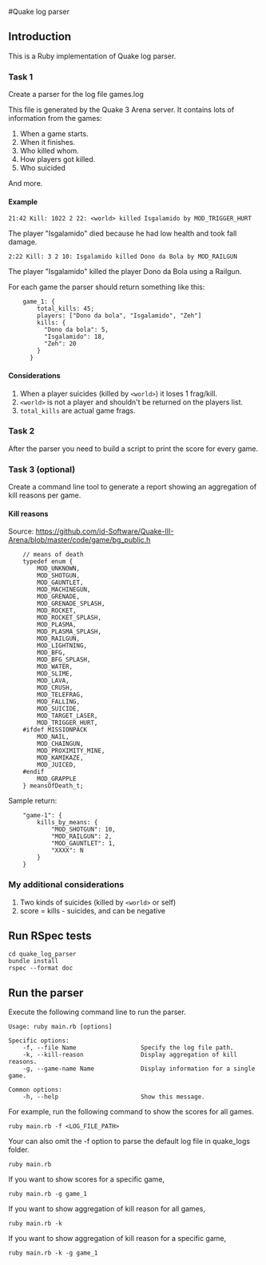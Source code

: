 #Quake log parser

## Introduction
This is a Ruby implementation of Quake log parser.

### Task 1

Create a parser for the log file games.log

This file is generated by the Quake 3 Arena server. It contains lots of information from the games:

1. When a game starts.
2. When it finishes.
3. Who killed whom.
4. How players got killed.
5. Who suicided

And more.

#### Example

`21:42 Kill: 1022 2 22: <world> killed Isgalamido by MOD_TRIGGER_HURT`

The player "Isgalamido" died because he had low health and took fall damage.

`2:22 Kill: 3 2 10: Isgalamido killed Dono da Bola by MOD_RAILGUN`

The player "Isgalamido" killed the player Dono da Bola using a Railgun.

For each game the parser should return something like this:

```
    game_1: {
	    total_kills: 45;
	    players: ["Dono da bola", "Isgalamido", "Zeh"]
	    kills: {
	      "Dono da bola": 5,
	      "Isgalamido": 18,
	      "Zeh": 20
	    }
	  }
```

#### Considerations
1. When a player suicides (killed by `<world>`) it loses 1 frag/kill.
2. `<world>` is not a player and shouldn't be returned on the players list.
3. `total_kills` are actual game frags.

### Task 2

After the parser you need to build a script to print the score for every game.

### Task 3 (optional)

Create a command line tool to generate a report showing an aggregation of kill reasons per game.

#### Kill reasons

Source: https://github.com/id-Software/Quake-III-Arena/blob/master/code/game/bg_public.h

```
	// means of death
	typedef enum {
		MOD_UNKNOWN,
		MOD_SHOTGUN,
		MOD_GAUNTLET,
		MOD_MACHINEGUN,
		MOD_GRENADE,
		MOD_GRENADE_SPLASH,
		MOD_ROCKET,
		MOD_ROCKET_SPLASH,
		MOD_PLASMA,
		MOD_PLASMA_SPLASH,
		MOD_RAILGUN,
		MOD_LIGHTNING,
		MOD_BFG,
		MOD_BFG_SPLASH,
		MOD_WATER,
		MOD_SLIME,
		MOD_LAVA,
		MOD_CRUSH,
		MOD_TELEFRAG,
		MOD_FALLING,
		MOD_SUICIDE,
		MOD_TARGET_LASER,
		MOD_TRIGGER_HURT,
	#ifdef MISSIONPACK
		MOD_NAIL,
		MOD_CHAINGUN,
		MOD_PROXIMITY_MINE,
		MOD_KAMIKAZE,
		MOD_JUICED,
	#endif
		MOD_GRAPPLE
	} meansOfDeath_t;
```

Sample return:

```
	"game-1": {
		kills_by_means: {
			"MOD_SHOTGUN": 10,
			"MOD_RAILGUN": 2,
			"MOD_GAUNTLET": 1,
			"XXXX": N
		}
	}
```

### My additional considerations
1. Two kinds of suicides (killed by `<world>` or self)
2. score = kills - suicides, and can be negative

## Run RSpec tests
```
cd quake_log_parser
bundle install
rspec --format doc
```

## Run the parser
Execute the following command line to run the parser.
```
Usage: ruby main.rb [options]

Specific options:
    -f, --file Name                  Specify the log file path.
    -k, --kill-reason                Display aggregation of kill reasons.
    -g, --game-name Name             Display information for a single game.

Common options:
    -h, --help                       Show this message.
```
For example, run the following command to show the scores for all games.
```
ruby main.rb -f <LOG_FILE_PATH>
```
Your can also omit the -f option to parse the default log file in quake_logs folder.
```
ruby main.rb
```
If you want to show scores for a specific game,
```
ruby main.rb -g game_1
```
If you want to show aggregation of kill reason for all games,
```
ruby main.rb -k
```
If you want to show aggregation of kill reason for a specific game,
```
ruby main.rb -k -g game_1
```
